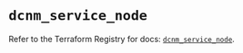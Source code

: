 # `dcnm_service_node`

Refer to the Terraform Registry for docs: [`dcnm_service_node`](https://registry.terraform.io/providers/ciscodevnet/dcnm/1.2.7/docs/resources/service_node).
